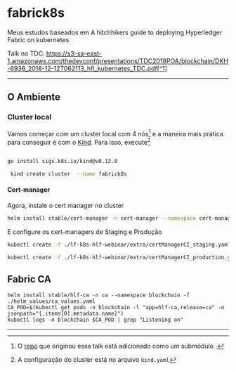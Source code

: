 # fabrick8s

Meus estudos baseados em A hitchhikers guide to deploying Hyperledger Fabric on kubernetes 

Talk no TDC: https://s3-sa-east-1.amazonaws.com/thedevconf/presentations/TDC2018POA/blockchain/DKH-6936_2018-12-12T062113_hfl_kubernetes_TDC.pdf[^1]



***
## O Ambiente
### Cluster local

Vamos começar com um cluster local com 4 nós[^1] e a maneira mais prática para conseguir é com o [Kind](https://kind.sigs.k8s.io/). 
Para isso, execute[^2]

```bash

go install sigs.k8s.io/kind@v0.12.0

 kind create cluster  --name fabrick8s
```

#### Cert-manager

Agora, instale o cert manager no cluster

```bash
helm install stable/cert-manager -n cert-manager --namespace cert-manager
```

E configure os cert-managers de Staging e Produção

```bash
kubectl create -f ./lf-k8s-hlf-webinar/extra/certManagerCI_staging.yaml

kubectl create -f ./lf-k8s-hlf-webinar/extra/certManagerCI_production.yaml
```

## Fabric CA


```
helm install stable/hlf-ca -n ca --namespace blockchain -f ./helm_values/ca_values.yaml
CA_POD=$(kubectl get pods -n blockchain -l "app=hlf-ca,release=ca" -o jsonpath="{.items[0].metadata.name}")
kubectl logs -n blockchain $CA_POD | grep "Listening on"
```


---
[^1]: O [repo](https://github.com/aidtechnology/lf-k8s-hlf-webinar) que originou essa talk está adicionado como um submódulo .
[^2]: A configuração do cluster está no arquivo `kind.yaml`

